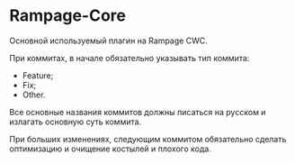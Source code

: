 # Rampage-Core
Основной используемый плагин на Rampage CWC.

При коммитах, в начале обязательно указывать тип коммита:
- Feature;
- Fix;
- Other.

Все основные названия коммитов должны писаться на русском и излагать основную суть коммита.

При больших изменениях, следующим коммитом обязательно сделать оптимизацию и очищение костылей и плохого кода.
